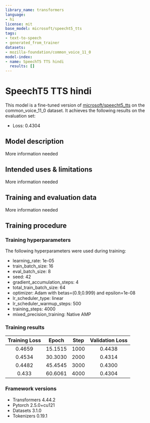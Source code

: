 ```yaml
---
library_name: transformers
language:
- hi
license: mit
base_model: microsoft/speecht5_tts
tags:
- text-to-speech
- generated_from_trainer
datasets:
- mozilla-foundation/common_voice_11_0
model-index:
- name: SpeechT5 TTS hindi
  results: []
---
```


<!-- This model card has been generated automatically according to the information the Trainer had access to. You
should probably proofread and complete it, then remove this comment. -->

# SpeechT5 TTS hindi

This model is a fine-tuned version of [microsoft/speecht5_tts](https://huggingface.co/microsoft/speecht5_tts) on the common_voice_11_0 dataset.
It achieves the following results on the evaluation set:
- Loss: 0.4304

## Model description

More information needed

## Intended uses & limitations

More information needed

## Training and evaluation data

More information needed

## Training procedure

### Training hyperparameters

The following hyperparameters were used during training:
- learning_rate: 1e-05
- train_batch_size: 16
- eval_batch_size: 8
- seed: 42
- gradient_accumulation_steps: 4
- total_train_batch_size: 64
- optimizer: Adam with betas=(0.9,0.999) and epsilon=1e-08
- lr_scheduler_type: linear
- lr_scheduler_warmup_steps: 500
- training_steps: 4000
- mixed_precision_training: Native AMP

### Training results

| Training Loss | Epoch   | Step | Validation Loss |
|:-------------:|:-------:|:----:|:---------------:|
| 0.4659        | 15.1515 | 1000 | 0.4438          |
| 0.4534        | 30.3030 | 2000 | 0.4314          |
| 0.4482        | 45.4545 | 3000 | 0.4300          |
| 0.433         | 60.6061 | 4000 | 0.4304          |


### Framework versions

- Transformers 4.44.2
- Pytorch 2.5.0+cu121
- Datasets 3.1.0
- Tokenizers 0.19.1
